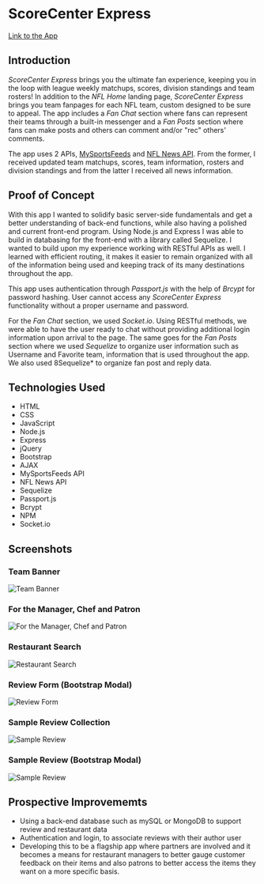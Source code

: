 # ScoreCenter Express

[Link to the App](http://scorecenterexpress.herokuapp.com)


## Introduction

*ScoreCenter Express* brings you the ultimate fan experience, keeping you in the loop with league weekly matchups, scores, division standings and team rosters! In addition to the *NFL Home* landing page, *ScoreCenter Express* brings you team fanpages for each NFL team, custom designed to be sure to appeal. The app includes a *Fan Chat* section where fans can represent their teams through a built-in messenger and a *Fan Posts* section where fans can make posts and others can comment and/or "rec" others' comments.

The app uses 2 APIs, [MySportsFeeds](MySportsFeeds.com) and [NFL News API](Newsapi.org/s/nfl-news-api). From the former, I received updated team matchups, scores, team information, rosters and division standings and from the latter I received all news information.


## Proof of Concept

With this app I wanted to solidify basic server-side fundamentals and get a better understanding of back-end functions, while also having a polished and current front-end program. Using Node.js and Express I was able to build in databasing for the front-end with a library called Sequelize. I wanted to build upon my experience working with RESTful APIs as well. I learned with efficient routing, it makes it easier to remain organized with all of the information being used and keeping track of its many destinations throughout the app.

This app uses authentication through *Passport.js* with the help of *Brcypt* for password hashing. User cannot access any *ScoreCenter Express* functionality without a proper username and password.

For the *Fan Chat* section, we used *Socket.io*. Using RESTful methods, we were able to have the user ready to chat without providing additional login information upon arrival to the page. The same goes for the *Fan Posts* section where we used *Sequelize* to organize user information such as Username and Favorite team, information that is used throughout the app. We also used 8Sequelize* to organize fan post and reply data.


## Technologies Used

* HTML
* CSS
* JavaScript
* Node.js
* Express
* jQuery
* Bootstrap
* AJAX
* MySportsFeeds API
* NFL News API
* Sequelize
* Passport.js
* Bcrypt
* NPM
* Socket.io


## Screenshots

### Team Banner
![Team Banner](images/screenshot1.jpg)

### For the Manager, Chef and Patron
![For the Manager, Chef and Patron](images/screenshot2.png)

### Restaurant Search
![Restaurant Search](images/screenshot3.png)

### Review Form (Bootstrap Modal)
![Review Form](images/screenshot6.png)

### Sample Review Collection
![Sample Review](images/screenshot4.png)

### Sample Review (Bootstrap Modal)
![Sample Review](images/screenshot5.png)


## Prospective Improvememts

* Using a back-end database such as mySQL or MongoDB to support review and restaurant data
* Authentication and login, to associate reviews with their author user
* Developing this to be a flagship app where partners are involved and it becomes a means for restaurant managers to better gauge customer feedback on their items and also patrons to better access the items they want on a more specific basis.
